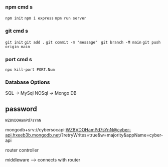 <!-- Importand cmd s  -->

### npm cmd s
`npm init`
`npm i express`
`npm run server`

### git cmd s
`git init`
`git add .`
`git commit -m "message" `
`git branch -M main`
`git push origin main`

### port cmd s
`npx kill-port PORT.Num`

### Database Options

SQL     ->  MySql
NOSql   ->  Mongo DB

## password
    WZ8VDOHamPd7sYnN


mongodb+srv://cybersocapi:WZ8VDOHamPd7sYnN@cyber-api.hxeeb3b.mongodb.net/?retryWrites=true&w=majority&appName=cyber-api

<!-- MVC -->
router
controller

middleware  -->  connects with router



